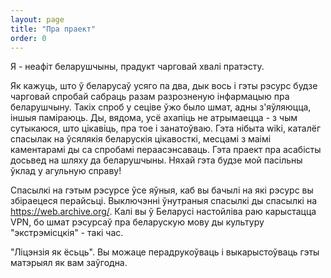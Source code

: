```yaml
---
layout: page
title: "Пра праект"
order: 0
---
```


Я - неафіт беларушчыны, прадукт чарговай хвалі пратэсту.

Як кажуць, што ў беларусаў усяго па два, дык вось і гэты рэсурс будзе чарговай спробай сабраць разам разрозненую інфармацыю пра беларушчыну. Такіх спроб у сеціве ўжо было шмат, адны з'яўляюцца, іншыя паміраюць. Ды, вядома, усё ахапіць не атрымаецца - з чым сутыкаюся, што цікавіць, пра тое і занатоўваю.
Гэта нібыта wiki, каталёг спасылак на ўсялякія беларускія цікавосткі, месцамі з маімі каментарамі ды са спробамі пераасэнсаваць. Гэта праект пра асабісты досьвед на шляху да беларушчыны.
Няхай гэта будзе мой пасільны ўклад у агульную справу!

Спасылкі на гэтым рэсурсе ўсе яўныя, каб вы бачылі на які рэсурс вы збіраецеся перайсьці. Выключэнні ўнутраныя спасылкі ды спасылкі на <https://web.archive.org/>.
Калі вы ў Беларусі настойліва раю карыстацца VPN, бо шмат рэсурсаў пра беларускую мову ды культуру "экстрэмісцкія" - такі час.

"Ліцэнзія як ёсьць". Вы можаце перадрукоўваць і выкарыстоўваць гэты матэрыял як вам заўгодна.